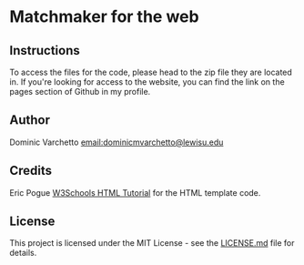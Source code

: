 # Matchmaker for the web

## Instructions 
To access the files for the code, please head to the zip file they are located in. 
If you're looking for access to the website, you can find the link on the pages
section of Github in my profile.

## Author
Dominic Varchetto [email:dominicmvarchetto@lewisu.edu](mailto:dominicmvarchetto@lewisu.edu)

## Credits
Eric Pogue
[W3Schools HTML Tutorial](https://www.w3schools.com/html/) for the HTML template code.

## License
This project is licensed under the MIT License - see the [LICENSE.md](LICENSE) file for details.

